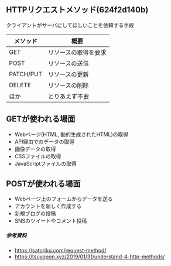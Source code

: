 HTTPリクエストメソッド(624f2d140b)
---
クライアントがサーバにしてほしいことを依頼する手段

| メソッド | 概要 |
|---|---|
| GET | リソースの取得を要求 |
| POST | リソースの送信 |
| PATCH/PUT | リソースの更新 |
| DELETE | リソースの削除 |
| ほか | とりあえず不要 |

##  GETが使われる場面
  - Webページ(HTML, 動的生成されたHTML)の取得
  - API経由でのデータの取得
  - 画像データの取得
  - CSSファイルの取得
  - JavaScriptファイルの取得
##  POSTが使われる場面
  - Webページ上のフォームからデータを送る
  - アカウントを新しく作成する
  - 新規ブログの投稿
  - SNSのツイートやコメント投稿
##### 参考資料
  - https://satoriku.com/request-method/
  - https://tsuyopon.xyz/2019/01/31/understand-4-http-methods/